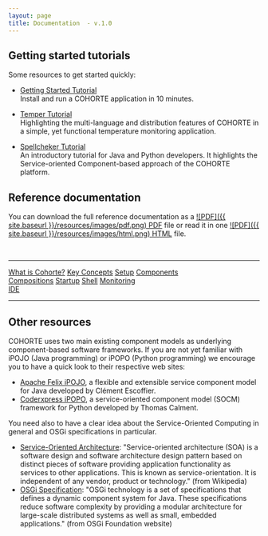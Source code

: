 ```yaml
---
layout: page
title: Documentation  - v.1.0
---
```



## Getting started tutorials

<!--div class="container">
  <div class="row">
    <div class="span4 doc-block">
      <h3><a href="{{ site.baseurl }}/docs/1.x/what-is-cohorte">What is COHORTE?</a></h3>
      <p>A brief introduction to have a clair idea about COHORTE project's goals.</p>
    </div>
    <div class="span4 doc-block">
      <h3><a href="{{ site.baseurl }}/docs/1.x/key-concepts">Key Concepts</a></h3>
      <p>Introduces some of the key concepts and terminology related to COHORTE.</p>
    </div>
    <div class="span4 doc-block">
      <h3><a href="{{ site.baseurl }}/docs/1.x/tutorials">Tutorials & demonstrations</a></h3>
      <p>Install COHORTE on your computer and start writing and running some COHORTE components!</p>
    </div>
    </div>
</div-->

Some resources to get started quickly:

 * [Getting Started Tutorial](./tutorials/getting-started)
    <br/>Install and run a COHORTE application in 10 minutes.

 * [Temper Tutorial](./tutorials/temper) 
    <br/>Highlighting the multi-language and distribution features of COHORTE in a simple, yet functional temperature monitoring application.

 * [Spellcheker Tutorial](./tutorials/spellchecker) 
    <br/>An introductory tutorial for Java and Python developers. It highlights the Service-oriented Component-based approach of the COHORTE platform.

## Reference documentation

You can download the full reference documentation as a [ ![PDF]({{ site.baseurl }}/resources/images/pdf.png) PDF]() file or read it in one [ ![PDF]({{ site.baseurl }}/resources/images/html.png) HTML]() file.

<br/>
<hr/>

<div class="menu-choices">
    <a style="left: -10%;" class="menu-choice menu-choice-cohorte"
      href="{{ site.baseurl }}/docs/1.x/what-is-cohorte">What is Cohorte?</a>
    <a style="left: 19%;" class="menu-choice menu-choice-concepts"
      href="{{ site.baseurl }}/docs/1.x/key-concepts">Key Concepts</a>
    <a style="left: 48%;" class="menu-choice menu-choice-setup"
      href="{{ site.baseurl }}/docs/1.x/setup">Setup</a>
    <a style="left: 77%;" class="menu-choice menu-choice-component"
      href="{{ site.baseurl }}/docs/1.x/components">Components</a>    
</div>
<div class="menu-choices">      
      <a style="left: -10%;" class="menu-choice menu-choice-application"
      href="{{ site.baseurl }}/docs/1.x/compositions">Compositions</a> 
      <a style="left: 19%;" class="menu-choice menu-choice-startup"
      href="{{ site.baseurl }}/docs/1.x/startup">Startup</a>
      <a style="left: 48%;" class="menu-choice menu-choice-shell"
      href="{{ site.baseurl }}/docs/1.x/shell">Shell</a>
      <a style="left: 77%;" class="menu-choice menu-choice-monitoring"
      href="{{ site.baseurl }}/docs/1.x/monitoring">Monitoring</a>      
</div>
<div class="menu-choices">            
      <a style="left: -10%;" class="menu-choice menu-choice-ide"
      href="{{ site.baseurl }}/docs/1.x/ide">IDE</a>  
</div>

<hr/>

## Other resources

COHORTE uses two main existing component models as underlying component-based software frameworks. If you are not yet familiar with iPOJO (Java programming) or iPOPO (Python programming) we encourage you to have a quick look to their respective web sites:

 * [Apache Felix iPOJO](http://felix.apache.org/documentation/subprojects/apache-felix-ipojo.html), a flexible and extensible service component model for Java developed by Clément Escoffier.
 * [Coderxpress iPOPO](https://ipopo.coderxpress.net), a service-oriented component model (SOCM) framework for Python developed by Thomas Calment.

 You need also to have a clear idea about the Service-Oriented Computing in general and OSGi specifications in particular.

 * [Service-Oriented Architecture](http://en.wikipedia.org/wiki/Service-oriented_architecture): "Service-oriented architecture (SOA) is a software design and software architecture design pattern based on distinct pieces of software providing application functionality as services to other applications. This is known as service-orientation. It is independent of any vendor, product or technology." (from Wikipedia)
 * [OSGi Specification](http://osgi.org): "OSGi technology is a set of specifications that defines a dynamic component system for Java. These specifications reduce software complexity by providing a modular architecture for large-scale distributed systems as well as small, embedded applications." (from OSGi Foundation website)


